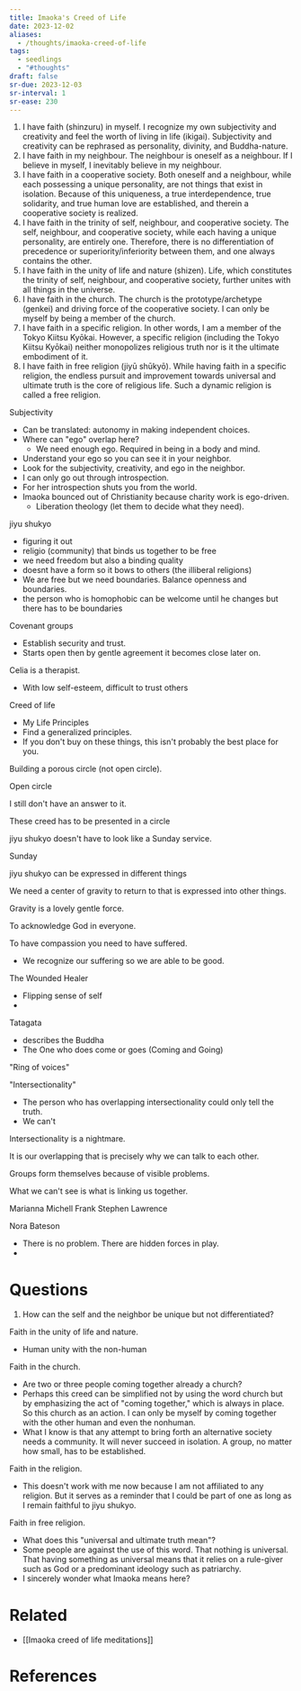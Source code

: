 ```yaml
---
title: Imaoka's Creed of Life
date: 2023-12-02
aliases:
  - /thoughts/imaoka-creed-of-life
tags:
  - seedlings
  - "#thoughts"
draft: false
sr-due: 2023-12-03
sr-interval: 1
sr-ease: 230
---
```

1. I have faith (shinzuru) in myself. I recognize my own subjectivity and creativity and feel the worth of living in life (ikigai). Subjectivity and creativity can be rephrased as personality, divinity, and Buddha-nature.
2. I have faith in my neighbour. The neighbour is oneself as a neighbour. If I believe in myself, I inevitably believe in my neighbour.
3. I have faith in a cooperative society. Both oneself and a neighbour, while each possessing a unique personality, are not things that exist in isolation. Because of this uniqueness, a true interdependence, true solidarity, and true human love are established, and therein a cooperative society is realized.
4. I have faith in the trinity of self, neighbour, and cooperative society. The self, neighbour, and cooperative society, while each having a unique personality, are entirely one. Therefore, there is no differentiation of precedence or superiority/inferiority between them, and one always contains the other.
5. I have faith in the unity of life and nature (shizen). Life, which constitutes the trinity of self, neighbour, and cooperative society, further unites with all things in the universe.
6. I have faith in the church. The church is the prototype/archetype (genkei) and driving force of the cooperative society. I can only be myself by being a member of the church.
7. I have faith in a specific religion. In other words, I am a member of the Tokyo Kiitsu Kyōkai. However, a specific religion (including the Tokyo Kiitsu Kyōkai) neither monopolizes religious truth nor is it the ultimate embodiment of it.
8. I have faith in free religion (jiyū shūkyō). While having faith in a specific religion, the endless pursuit and improvement towards universal and ultimate truth is the core of religious life. Such a dynamic religion is called a free religion.

Subjectivity
- Can be translated: autonomy in making independent choices.
- Where can "ego" overlap here?
	- We need enough ego. Required in being in a body and mind.
- Understand your ego so you can see it in your neighbor.
- Look for the subjectivity, creativity, and ego in the neighbor.
- I can only go out through introspection.
- For her introspection shuts you from the world.
- Imaoka bounced out of Christianity because charity work is ego-driven.
	- Liberation theology (let them to decide what they need).

jiyu shukyo
- figuring it out
- religio (community) that binds us together to be free
- we need freedom but also a binding quality
- doesnt have a form so it bows to others (the illiberal religions)
- We are free but we need boundaries. Balance openness and boundaries.
- the person who is homophobic can be welcome until he changes but there has to be boundaries

Covenant groups
- Establish security and trust.
- Starts open then by gentle agreement it becomes close later on.

Celia is a therapist.
- With low self-esteem, difficult to trust others

Creed of life
- My Life Principles
- Find a generalized principles.
- If you don't buy on these things, this isn't probably the best place for you.

Building a porous circle (not open circle).

Open circle

I still don't have an answer to it.

These creed has to be presented in a circle

jiyu shukyo doesn't have to look like a Sunday service.

Sunday

jiyu shukyo can be expressed in different things

We need a center of gravity to return to that is expressed into other things.

Gravity is a lovely gentle force.

To acknowledge God in everyone.

To have compassion you need to have suffered.
- We recognize our suffering so we are able to be good.

The Wounded Healer
- Flipping sense of self
- 

Tatagata
- describes the Buddha
- The One who does come or goes (Coming and Going)

"Ring of voices"

"Intersectionality"
- The person who has overlapping intersectionality could only tell the truth.
- We can't

Intersectionality is a nightmare.

It is our overlapping that is precisely why we can talk to each other.

Groups form themselves because of visible problems.

What we can't see is what is linking us together.

Marianna Michell
Frank
Stephen Lawrence

Nora Bateson
- There is no problem. There are hidden forces in play.
- 

# Questions

1. How can the self and the neighbor be unique but not differentiated?

Faith in the unity of life and nature.
- Human unity with the non-human

Faith in the church.
- Are two or three people coming together already a church?
- Perhaps this creed can be simplified not by using the word church but by emphasizing the act of "coming together," which is always in place. So this church as an action. I can only be myself by coming together with the other human and even the nonhuman.
- What I know is that any attempt to bring forth an alternative society needs a community. It will never succeed in isolation. A group, no matter how small, has to be established.

Faith in the religion.
- This doesn't work with me now because I am not affiliated to any religion. But it serves as a reminder that I could be part of one as long as I remain faithful to jiyu shukyo.

Faith in free religion.
- What does this "universal and ultimate truth mean"?
- Some people are against the use of this word. That nothing is universal. That having something as universal means that it relies on a rule-giver such as God or a predominant ideology such as patriarchy.
- I sincerely wonder what Imaoka means here?

# Related

- [[Imaoka creed of life meditations]]

# References